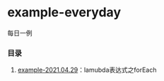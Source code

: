 # example-everyday
每日一例



### 目录

1. [example-2021.04.29](./example-2021.04.29)：lamubda表达式之forEach

